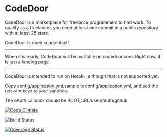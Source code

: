 CodeDoor
========

CodeDoor is a marketplace for freelance programmers to find work.  To qualify as a freelancer, you need at least one commit in a public repository with at least 25 stars.

CodeDoor is open source itself.

---------------

When it is ready, CodeDoor will be available on codedoor.com.  Right now, it is just a landing page.

---------------

CodeDoor is intended to run on Heroku, although that is not supported yet.

Copy config/application.yml.sample to config/application.yml, and add the relevant keys to your sandbox.

The oAuth callback should be ROOT_URL/users/auth/github

[![Code Climate](https://codeclimate.com/github/CodeDoor/codedoor.png)](https://codeclimate.com/github/CodeDoor/codedoor)

[![Build Status](https://travis-ci.org/CodeDoor/codedoor.png?branch=master)](https://travis-ci.org/CodeDoor/codedoor)

[![Coverage Status](https://coveralls.io/repos/CodeDoor/codedoor/badge.png?branch=master)](https://coveralls.io/r/CodeDoor/codedoor?branch=master)
